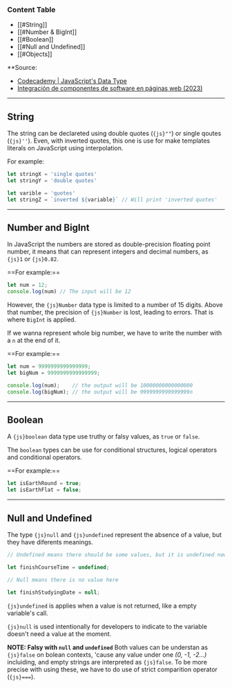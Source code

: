 ### **Content Table**
- [[#String]]
- [[#Number & BigInt]]
- [[#Boolean]]
- [[#Null and Undefined]]
- [[#Objects]]

**Source:
- [Codecademy | JavaScript's Data Type](https://www.codecademy.com/resources/docs/javascript/data-types)
- [Integración de componentes de software en páginas web (2023)](https://www.ra-ma.es/libro/mf0951-2-integracion-de-componentes-software-en-paginas-web_148555/)

---

## String
The string can be declareted using double quotes (`{js}""`) or single qoutes (`{js}''`). Even, with inverted quotes, this one is use for make templates literals on JavaScript using interpolation.

For example:

```javascript title:"String data type"
let stringX = 'single quotes'
let stringY = 'double quotes'

let varible = 'quotes'
let stringZ = `inverted ${variable}` // Will print 'inverted quotes'

```
---
## Number and BigInt

In JavaScript the numbers are stored as double-precision floating point number, it means that can represent integers and decimal numbers, as `{js}1` or `{js}0.82`. 

==For example:==

```javascript
let num = 12;
console.log(num) // The input will be 12
```

However, the `{js}Number` data type is limited to a number of 15 digits. Above that number, the precision of `{js}Number` is lost, leading to errors. That is where `BigInt` is applied.

If we wanna represent whole big number, we have to write the number with a `n` at the end of it.

==For example:==

```javascript
let num = 9999999999999999;
let bigNum = 9999999999999999;

console.log(num);    // the output will be 10000000000000000
console.log(bigNum); // the output will be 9999999999999999n
```
---
## Boolean

A `{js}boolean` data type use truthy or falsy values, as `true` or `false`.

The `boolean` types can be use for conditional structures, logical operators and conditional operators.

==For example:==

```javascript
let isEarthRound = true;
let isEarthFlat = false;
```
---

## Null and Undefined

The type `{js}null` and `{js}undefined` represent the absence of a value, but they have diferents meanings.

```javascript
// Undefined means there should be some values, but it is undefined now

let finishCourseTime = undefined;

// Null means there is no value here

let finishStudyingDate = null;
```

`{js}undefined` is applies when a value is not returned, like a empty variable's call. 

`{js}null` is used intentionally for developers to indicate to the variable doesn't need a value at the moment. 

**NOTE: Falsy with `null` and `undefined`** 
Both values can be understan as `{js}false` on bolean contexts, 'cause any value under one *(0, -1, -2...)* incluiding, and empty strings are interpreted as `{js}false`. To be more precise with using these, we have to do use of strict comparition operator (`{js}===`).

